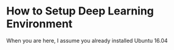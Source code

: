 # How to Setup Deep Learning Environment

When you are here, I assume you already installed Ubuntu 16.04 

